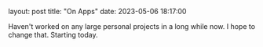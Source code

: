layout: post
title: "On Apps"
date: 2023-05-06 18:17:00

Haven't worked on any large personal projects in a long while now. I hope to change that. Starting today.

